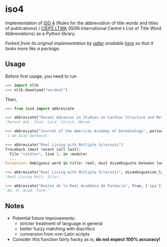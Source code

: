 # iso4

Implementation of [ISO 4](https://www.iso.org/standard/3569.html) (Rules for the abbreviation of title words and titles of publications) / [CIEPS LTWA](http://www.issn.org/services/online-services/access-to-the-ltwa/) (ISSN International Centre's List of Title Word Abbreviations) as a Python library.

*Forked from its original implementation by [adlpr](https://github.com/adlpr/) available [here](https://github.com/adlpr/iso4) so that it looks more like a package.*

## Usage

Before first usage, you need to run

```python
>>> import nltk
>>> nltk.download("wordnet")
```

Then,

```python
>>> from iso4 import abbreviate

>>> abbreviate("Recent Advances in Studies on Cardiac Structure and Metabolism")
'Recent Adv. Stud. Card. Struct. Metab.'

>>> abbreviate("Journal of the American Academy of Dermatology", periods=False)
'J Am Acad Dermatol'

>>> abbreviate("Real Living with Multiple Sclerosis")
Traceback (most recent call last):
  File "<stdin>", line 1, in <module>
  ...
Exception: Ambiguous word in title: real; must disambiguate between langs: eng, fre, spa

>>> abbreviate("Real Living with Multiple Sclerosis", disambiguation_langs=['eng'])
'Real Living Mult. Scler.'

>>> abbreviate("Anales de la Real Academia de Farmacia", True, ['spa'])
'An. R. Acad. Farm.'
```

## Notes

* Potential future improvements:
  * stricter treatment of language in general
  * better fuzzy matching with diacritics
  * conversion from non-Latin scripts
* Consider this function fairly hacky as is; **do not expect 100% accuracy!**
